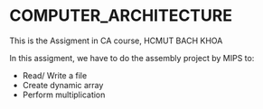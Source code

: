 # COMPUTER_ARCHITECTURE
This is the Assigment in CA course, HCMUT BACH KHOA 

In this assigment, we have to do the assembly project by MIPS to:
- Read/ Write a file
- Create dynamic array 
- Perform multiplication
